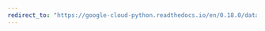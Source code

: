 ```yaml
---
redirect_to: "https://google-cloud-python.readthedocs.io/en/0.18.0/datastore-transactions.html"
---
```


